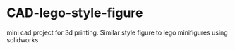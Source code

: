 # CAD-lego-style-figure
mini cad project for 3d printing. Similar style figure to lego minifigures using solidworks
